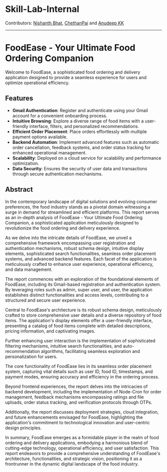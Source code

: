 ﻿# Skill-Lab-Internal

Contributors:
 [Nishanth Bhat](https://github.com/BhatNishanthGanesh), [ChethanPai](https://github.com/CheetahCodes21) and [Anudeep KK](https://github.com/AnudeepKK)

---

# FoodEase - Your Ultimate Food Ordering Companion

Welcome to FoodEase, a sophisticated food ordering and delivery application designed to provide a seamless experience for users and optimize operational efficiency.

## Features

- **Gmail Authentication**: Register and authenticate using your Gmail account for a convenient onboarding process.
- **Intuitive Browsing**: Explore a diverse range of food items with a user-friendly interface, filters, and personalized recommendations.
- **Efficient Order Placement**: Place orders effortlessly with multiple payment options available.
- **Backend Automation**: Implement advanced features such as automatic order cancellation, feedback systems, and order status tracking for enhanced operational management.
- **Scalability**: Deployed on a cloud service for scalability and performance optimization.
- **Data Security**: Ensures the security of user data and transactions through secure authentication mechanisms.

## Abstract
In the contemporary landscape of digital solutions and evolving consumer preferences, the food industry stands as a pivotal domain witnessing a surge in demand for streamlined and efficient platforms. This report serves as an in-depth analysis of FoodEase - Your Ultimate Food Ordering Companion, a sophisticated application meticulously designed to revolutionize the food ordering and delivery experience.

As we delve into the intricate details of FoodEase, we unveil a comprehensive framework encompassing user registration and authentication mechanisms, robust schema design, intuitive display elements, sophisticated search functionalities, seamless order placement systems, and advanced backend features. Each facet of the application is meticulously crafted to enhance user experience, operational efficiency, and data management.

The report commences with an exploration of the foundational elements of FoodEase, including its Gmail-based registration and authentication system. By leveraging roles such as admin, super user, and user, the application establishes distinct functionalities and access levels, contributing to a structured and secure user experience.

Central to FoodEase's architecture is its robust schema design, meticulously crafted to store comprehensive user details and a diverse repository of food items. The application's display elements offer a user-friendly interface, presenting a catalog of food items complete with detailed descriptions, pricing information, and captivating images.

Further enhancing user interaction is the implementation of sophisticated filtering mechanisms, intuitive search functionalities, and auto-recommendation algorithms, facilitating seamless exploration and personalization for users.

The core functionality of FoodEase lies in its seamless order placement system, capturing vital details such as user ID, food ID, timestamps, and payment modes, ensuring accuracy and efficiency in the ordering process.

Beyond frontend experiences, the report delves into the intricacies of backend development, including the implementation of Node-Cron for order management, feedback mechanisms encompassing ratings and file uploads, order status tracking, and verification protocols through OTPs.

Additionally, the report discusses deployment strategies, cloud integration, and future enhancements envisaged for FoodEase, highlighting the application's commitment to technological innovation and user-centric design principles.

In summary, FoodEase emerges as a formidable player in the realm of food ordering and delivery applications, embodying a harmonious blend of cutting-edge technology, operational efficiency, and user satisfaction. This report endeavors to provide a comprehensive understanding of FoodEase's architecture, functionalities, and strategic vision, positioning it as a frontrunner in the dynamic digital landscape of the food industry.




